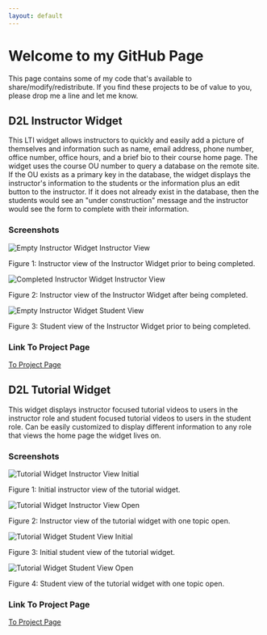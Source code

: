 ```yaml
---
layout: default
---
```


# Welcome to my GitHub Page

This page contains some of my code that's available to share/modify/redistribute. If you find these projects to be of value to you, please drop me a line and let me know. 

## D2L Instructor Widget

This LTI widget allows instructors to quickly and easily add a picture of themselves and information such as name, email address, phone number, office number, office hours, and a brief bio to their course home page. The widget uses the course OU number to query a database on the remote site. If the OU exists as a primary key in the database, the widget displays the instructor's information to the students or the information plus an edit button to the instructor. If it does not already exist in the database, then the students would see an "under construction" message and the instructor would see the form to complete with their information.

### Screenshots

![Empty Instructor Widget Instructor View](https://wbreau.github.io/images/instwidget_empty.png)

Figure 1: Instructor view of the Instructor Widget prior to being completed.

![Completed Instructor Widget Instructor View](https://wbreau.github.io/images/instwidget_full.png)

Figure 2: Instructor view of the Instructor Widget after being completed.

![Empty Instructor Widget Student View](https://wbreau.github.io/images/instwidget_studentview.png)

Figure 3: Student view of the Instructor Widget prior to being completed.

### Link To Project Page

[To Project Page](https://github.com/wbreau/D2L_Instructor_Widget)

## D2L Tutorial Widget

This widget displays instructor focused tutorial videos to users in the instructor role and student focused tutorial videos to users in the student role. Can be easily customized to display different information to any role that views the home page the widget lives on. 

### Screenshots

![Tutorial Widget Instructor View Initial](https://wbreau.github.io/images/tutwidget_fac_initial.png)

Figure 1: Initial instructor view of the tutorial widget.

![Tutorial Widget Instructor View Open](https://wbreau.github.io/images/tutwidget_fac_open.png)

Figure 2: Instructor view of the tutorial widget with one topic open.

![Tutorial Widget Student View Initial](https://wbreau.github.io/images/tutwidget_student_initial.png)

Figure 3: Initial student view of the tutorial widget.

![Tutorial Widget Student View Open](https://wbreau.github.io/images/tutwidget_student_open.png)

Figure 4: Student view of the tutorial widget with one topic open.


### Link To Project Page

[To Project Page](https://github.com/wbreau/D2L_Tutorial_Widget)